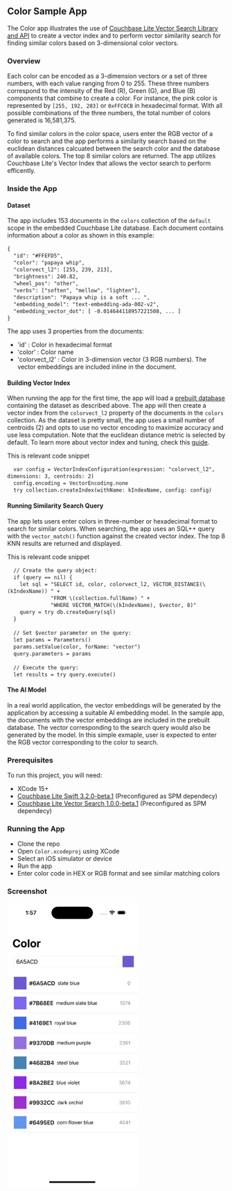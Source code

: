 ## Color Sample App

The Color app illustrates the use of [Couchbase Lite Vector Search Library and API](https://docs.couchbase.com/couchbase-lite/3.2/swift/vector-search.html) to create a vector index and to perform vector similarity search for finding similar colors based on 3-dimensional color vectors.

### Overview ###

Each color can be encoded as a 3-dimension vectors or a set of three numbers, with each value ranging from 0 to 255. These three numbers correspond to the intensity of the Red (R), Green (G), and Blue (B) components that combine to create a color. For instance, the pink color is represented by `[255, 192, 203]` or `0xFFC0CB` in hexadecimal format. With all possible combinations of the three numbers, the total number of colors generated is 16,581,375.

To find similar colors in the color space, users enter the RGB vector of a color to search and the app performs a similarity search based on the euclidean distances calcuated between the search color and the database of available colors. The top 8 similar colors are returned. The app utilizes Couchbase Lite's Vector Index that allows the vector search to perform efficently.

### Inside the App ###

#### Dataset ####

The app includes 153 documents in the `colors` collection of the `default` scope in the embedded Couchbase Lite database. Each document contains information about a color as shown in this example:

```
{
  "id": "#FFEFD5",
  "color": "papaya whip",
  "colorvect_l2": [255, 239, 213],
  "brightness": 240.82,
  "wheel_pos": "other",
  "verbs": ["soften", "mellow", "lighten"],
  "description": "Papaya whip is a soft ... ",
  "embedding_model": "text-embedding-ada-002-v2",
  "embedding_vector_dot": [ -0.014644118957221508, ... ]
}
```
The app uses 3 properties from the documents:

* 'id' : Color in hexadecimal format
* 'color' : Color name
* 'colorvect_l2' : Color in 3-dimension vector (3 RGB numbers). The vector embeddings are included inline in the document.

#### Building Vector Index ####

When running the app for the first time, the app will load a [prebuilt database](https://docs.couchbase.com/couchbase-lite/current/swift/prebuilt-database.html) containing the dataset as described above. The app will then create a vector index from the `colorvect_l2` property of the documents in the `colors` collection. As the dataset is pretty small, the app uses a small number of centroids (2) and opts to use no vector encoding to maximize accuracy and use less computation. Note that the euclidean distance metric is selected by default. To learn more about vector index and tuning, check this [guide](https://github.com/couchbaselabs/mobile-vector-search/blob/main/docs/Tuning.md). 

This is relevant code snippet
```
  var config = VectorIndexConfiguration(expression: "colorvect_l2", dimensions: 3, centroids: 2)
  config.encoding = VectorEncoding.none
  try collection.createIndex(withName: kIndexName, config: config)
```

#### Running Similarity Search Query ####

The app lets users enter colors in three-number or hexadecimal format to search for similar colors. When searching, the app uses an SQL++ query with the `vector_match()` function against the created vector index. The top 8 KNN results are returned and displayed.

This is relevant code snippet
```
  // Create the query object:
  if (query == nil) {
    let sql = "SELECT id, color, colorvect_l2, VECTOR_DISTANCE(\(kIndexName)) " +
              "FROM \(collection.fullName) " +
              "WHERE VECTOR_MATCH(\(kIndexName), $vector, 8)"
    query = try db.createQuery(sql)
  }
        
  // Set $vector parameter on the query:
  let params = Parameters()
  params.setValue(color, forName: "vector")
  query.parameters = params
        
  // Execute the query:
  let results = try query.execute()
```

#### The AI Model ####

In a real world application, the vector embeddings will be generated by the application by accessing a suitable AI embedding model. In the sample app, the documents with the vector embeddings are included in the prebuilt database. The vector corresponding to the search query would also be generated by the model. In this simple exmaple, user is expected to enter the RGB vector corresponding to the color to search.

### Prerequisites ###

To run this project, you will need:
* XCode 15+
* [Couchbase Lite Swift 3.2.0-beta.1](https://docs.couchbase.com/couchbase-lite/3.2/swift/gs-install.html) (Preconfigured as SPM dependecy)
* [Couchbase Lite Vector Search 1.0.0-beta.1](https://docs.couchbase.com/couchbase-lite/3.2/swift/gs-install.html#install-vector-search-extension) (Preconfigured as SPM dependecy)

### Running the App ###

* Clone the repo
* Open `Color.xcodeproj` using XCode
* Select an iOS simulator or device
* Run the app
* Enter color code in HEX or RGB format and see similar matching colors

### Screenshot ###

<img src="Images/screenshot.png" width="300" />
